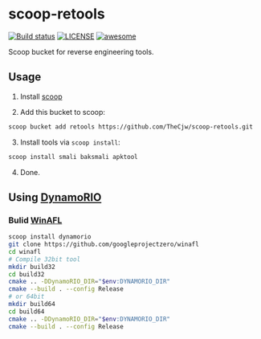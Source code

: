# scoop-retools 

[![Build status](https://img.shields.io/appveyor/ci/TheCjw/scoop-retools/master.svg?style=flat-square&label=AppVeyor&logo=appveyor)](https://ci.appveyor.com/project/TheCjw/scoop-retools) [![LICENSE](https://img.shields.io/github/license/TheCjw/scoop-retools.svg?style=flat-square)](https://github.com/TheCjw/scoop-retools/blob/master/LICENSE) [![awesome](https://awesome.re/badge-flat.svg)](https://github.com/scoopinstaller/awesome-scoop)

Scoop bucket for reverse engineering tools.

## Usage

1. Install [scoop](https://github.com/lukesampson/scoop)

2. Add this bucket to scoop:
```bash
scoop bucket add retools https://github.com/TheCjw/scoop-retools.git
```
3. Install tools via `scoop install`:
```bash
scoop install smali baksmali apktool
```
4. Done.

## Using [DynamoRIO](https://www.dynamorio.org/)

### Bulid [WinAFL](https://github.com/googleprojectzero/winafl)

```bash
scoop install dynamorio
git clone https://github.com/googleprojectzero/winafl
cd winafl
# Compile 32bit tool
mkdir build32
cd build32
cmake .. -DDynamoRIO_DIR="$env:DYNAMORIO_DIR"
cmake --build . --config Release
# or 64bit
mkdir build64
cd build64
cmake .. -DDynamoRIO_DIR="$env:DYNAMORIO_DIR"
cmake --build . --config Release
```